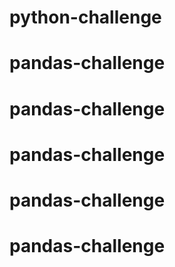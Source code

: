 # python-challenge
# pandas-challenge
# pandas-challenge
# pandas-challenge
# pandas-challenge
# pandas-challenge
